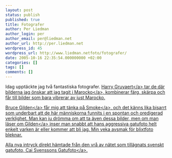 ```yaml
---
layout: post
status: publish
published: true
title: Fotografer
author: Per Liedman
author_login: per
author_email: per@liedman.net
author_url: http://per.liedman.net
wordpress_id: 45
wordpress_url: http://www.liedman.netfoto/fotografer/
date: 2005-10-16 22:35:54.000000000 +02:00
categories: []
tags: []
comments: []
---
```

Idag uppt&auml;ckte jag tv&aring; fantastiska fotografer. <a href="http:&#47;&#47;www.magnumphotos.com&#47;c&#47;htm&#47;FramerT_MAG.aspx?Stat=Portfolio_DocThumb&V=CDocT&E=2TYRYDZT3MLE&DT=ALB">Harry Gruyaert<&#47;a> tar de d&auml;r bilderna jag &ouml;nskar att jag tagit i <a href="http:&#47;&#47;www.liedman.net&#47;gallery&#47;v&#47;semester&#47;marocko&#47;">Marocko<&#47;a>, kombinerar f&auml;rg, sk&auml;rpa och f&aring;r till bilder som bara vibrerar av just Marocko.

<a href="http:&#47;&#47;www.magnumphotos.com&#47;c&#47;htm&#47;FramerT_MAG.aspx?Stat=Portfolio_DocThumb&V=CDocT&E=2K7O3RJAFTZM&DT=ALB">Bruce Gilden<&#47;a> f&aring;r mig att t&auml;nka p&aring; <a href="http:&#47;&#47;www.imdb.com&#47;title&#47;tt0114478&#47;?fr=c2l0ZT1kZnx0dD0xfGZiPXV8cG49MHxrdz0xfHE9c21va2V8ZnQ9MXxteD0yMHxsbT01MDB8Y289MXxodG1sPTF8bm09MQ__;fc=1;ft=163;fm=1">Smoke<&#47;a>, och det k&auml;nns lika bisarrt som underbart att de h&auml;r m&auml;nniskorna funnits i en spontan och oredigerad verklighet. Man kan ju dr&ouml;mma om att ta &auml;ven dessa bilder, men om man <a href="http:&#47;&#47;web.comhem.se&#47;~u13121867&#47;typologi.html">l&auml;ser om Gilden<&#47;a> inser man snabbt att hans aggressiva gatufoto helt enkelt varken &auml;r eller kommer att bli jag. Min veka avsmak f&ouml;r blixtfoto bleknar.

Alla nya intryck direkt h&auml;mtade fr&aring;n den vr&aring; av n&auml;tet som till&auml;gnats svenskt gatufoto, Cai Svenssons <a href="http:&#47;&#47;web.comhem.se&#47;~u13121867&#47;index.html">Gatufoto<&#47;a>.
